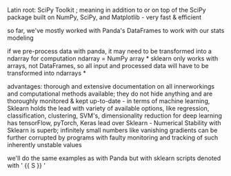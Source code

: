 Latin root: SciPy Toolkit ; meaning in addition to or on top of the SciPy package
			built on NumPy, SciPy, and Matplotlib - very fast & efficient

so far, we've mostly worked with Panda's DataFrames 
			to work with our stats modeling

if we pre-process data with panda, it may need to be transformed into a ndarray for computation
			ndarray = NumPy array
			* sklearn only works with arrays, not DataFrames, so all input and processed data will have to be transformed into ndarrays *

advantages:
			thorough and extensive documentation on all innerworkings and computational methods available; they do not hide anything and are thoroughly monitored & kept up-to-date
			-
			in terms of machine learning, Sklearn holds the lead with variety of available options, like regression, classification, clustering, SVM's, dimensionality reduction
						for deep learning has tensorFlow, pyTorch, Keras lead over Sklearn
			-
			Numerical Stability with Sklearn is superb; infinitely small numbers like vanishing gradients can be further corrupted by programs with faulty monitoring and tracking of such inherently unstable values

we'll do the same examples as with Panda but with sklearn
			scripts denoted with ' {{ S }} '